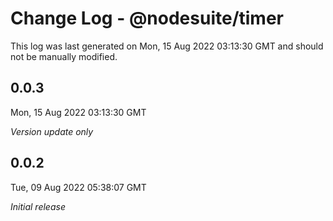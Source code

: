 # Change Log - @nodesuite/timer

This log was last generated on Mon, 15 Aug 2022 03:13:30 GMT and should not be manually modified.

## 0.0.3
Mon, 15 Aug 2022 03:13:30 GMT

_Version update only_

## 0.0.2
Tue, 09 Aug 2022 05:38:07 GMT

_Initial release_

